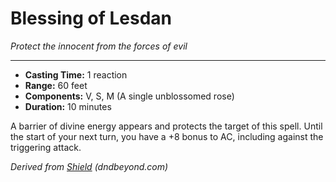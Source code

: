 # Blessing of Lesdan

_Protect the innocent from the forces of evil_

---

- **Casting Time:** 1 reaction
- **Range:** 60 feet
- **Components:** V, S, M (A single unblossomed rose)
- **Duration:** 10 minutes

A barrier of divine energy appears and protects the target of this spell. Until the start of your next turn, you have a +8 bonus to AC, including against the triggering attack.

_Derived from [Shield](https://www.dndbeyond.com/spells/shield) (dndbeyond.com)_
